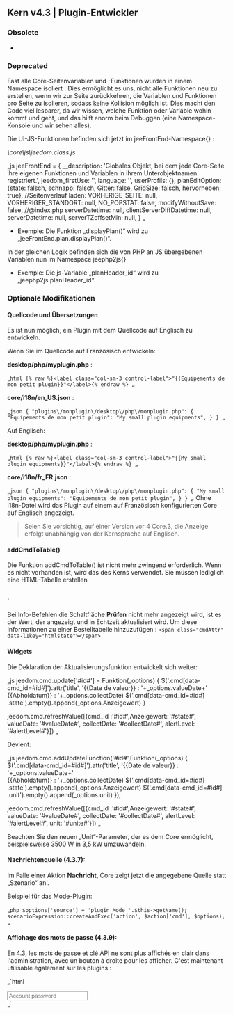 ## Kern v4.3 | Plugin-Entwickler

### Obsolete

-

### Deprecated

Fast alle Core-Seitenvariablen und -Funktionen wurden in einem Namespace isoliert : Dies ermöglicht es uns, nicht alle Funktionen neu zu erstellen, wenn wir zur Seite zurückkehren, die Variablen und Funktionen pro Seite zu isolieren, sodass keine Kollision möglich ist. Dies macht den Code viel lesbarer, da wir wissen, welche Funktion oder Variable wohin kommt und geht, und das hilft enorm beim Debuggen (eine Namespace-Konsole und wir sehen alles).

Die UI-JS-Funktionen befinden sich jetzt im jeeFrontEnd-Namespace{} :

*\core\js\jeedom.class.js*

„js
jeeFrontEnd = {
  __description: 'Globales Objekt, bei dem jede Core-Seite ihre eigenen Funktionen und Variablen in ihrem Unterobjektnamen registriert.',
  jeedom_firstUse: '',
  language: '',
  userProfils: {},
  planEditOption: {state: falsch, schnapp: falsch, Gitter: false, GridSize: falsch, hervorheben: true},
  //Seitenverlauf laden:
  VORHERIGE_SEITE: null,
  VORHERIGER_STANDORT: null,
  NO_POPSTAT: false,
  modifyWithoutSave: false,
  //@index.php
  serverDatetime: null,
  clientServerDiffDatetime: null,
  serverDatetime: null,
  serverTZoffsetMin: null,
}
„

- Exemple: Die Funktion „displayPlan()“ wird zu „jeeFrontEnd.plan.displayPlan()“.

In der gleichen Logik befinden sich die von PHP an JS übergebenen Variablen nun im Namespace jeephp2js{}

- Exemple: Die js-Variable „planHeader_id“ wird zu „jeephp2js.planHeader_id“.

### Optionale Modifikationen

#### Quellcode und Übersetzungen

Es ist nun möglich, ein Plugin mit dem Quellcode auf Englisch zu entwickeln.

Wenn Sie im Quellcode auf Französisch entwickeln:

**desktop/php/myplugin.php** :

„`html
{% raw %}<label class="col-sm-3 control-label">"{{Equipements de mon petit plugin}}"</label>{% endraw %}
„`

**core/i18n/en_US.json** :

„`json
{
  "plugins\/monplugin\/desktop\/php\/monplugin.php": {
      	"Equipements de mon petit plugin": "My small plugin equipments",
  }
}
„`

Auf Englisch:

**desktop/php/myplugin.php** :

„`html
{% raw %}<label class="col-sm-3 control-label">"{{My small plugin equipments}}"</label>{% endraw %}
„`

**core/i18n/fr_FR.json** :

„`json
{
  "plugins\/monplugin\/desktop\/php\/monplugin.php": {
      	"My small plugin equipments": "Equipements de mon petit plugin",
  }
}
„`
Ohne i18n-Datei wird das Plugin auf einem auf Französisch konfigurierten Core auf Englisch angezeigt.

> Seien Sie vorsichtig, auf einer Version vor 4 Core.3, die Anzeige erfolgt unabhängig von der Kernsprache auf Englisch.



#### addCmdToTable()

Die Funktion addCmdToTable() ist nicht mehr zwingend erforderlich. Wenn es nicht vorhanden ist, wird das des Kerns verwendet. Sie müssen lediglich eine HTML-Tabelle erstellen<table id="table_cmd" class="table table-bordered table-condensed"></table> `

Bei Info-Befehlen die Schaltfläche **Prüfen** nicht mehr angezeigt wird, ist es der Wert, der angezeigt und in Echtzeit aktualisiert wird. Um diese Informationen zu einer Bestelltabelle hinzuzufügen : `<span class="cmdAttr" data-l1key="htmlstate"></span> `

#### Widgets

Die Deklaration der Aktualisierungsfunktion entwickelt sich weiter:

„js
jeedom.cmd.update['#id#'] = Funktion(_options) {
      $('.cmd[data-cmd_id=#id#]').attr('title', '{{Date de valeur}} : '+_options.valueDate+'<br/>{{Abholdatum}} : '+_options.collectDate)
      $('.cmd[data-cmd_id=#id#] .state').empty().append(_options.Anzeigewert)
    }

jeedom.cmd.refreshValue([{cmd_id :'#id#',Anzeigewert: '#state#', valueDate: '#valueDate#', collectDate: '#collectDate#', alertLevel: '#alertLevel#'}])
„

Devient:

„js
jeedom.cmd.addUpdateFunction('#id#',Funktion(_options) {
      $('.cmd[data-cmd_id=#id#]').attr('title', '{{Date de valeur}} : '+_options.valueDate+'<br/>{{Abholdatum}} : '+_options.collectDate)
      $('.cmd[data-cmd_id=#id#] .state').empty().append(_options.Anzeigewert)
      $('.cmd[data-cmd_id=#id#] .unit').empty().append(_options.unit)
    });

jeedom.cmd.refreshValue([{cmd_id :'#id#',Anzeigewert: '#state#', valueDate: '#valueDate#', collectDate: '#collectDate#', alertLevel: '#alertLevel#', unit: '#unite#'}])
„

Beachten Sie den neuen „Unit“-Parameter, der es dem Core ermöglicht, beispielsweise 3500 W in 3,5 kW umzuwandeln.

#### Nachrichtenquelle (4.3.7):

Im Falle einer Aktion **Nachricht**, Core zeigt jetzt die angegebene Quelle statt „Szenario“ an'.

Beispiel für das Mode-Plugin:

„`php
$options['source'] = 'plugin Mode '.$this->getName();
scenarioExpression::createAndExec('action', $action['cmd'], $options);
„`

#### Affichage des mots de passe (4.3.9):

En 4.3, les mots de passe et clé API ne sont plus affichés en clair dans l'administration, avec un bouton à droite pour les afficher. C'est maintenant utilisable également sur les plugins :

„`html
<div class="input-group">
    <input type="text" class="inputPassword configKey form-control" data-l1key="pass" placeholder="Account password" />
    <span class="input-group-btn">
        <a class="btn btn-default form-control bt_showPass roundedRight"><i class="fas fa-eye"></i></a>
    </span>
</div>
„`